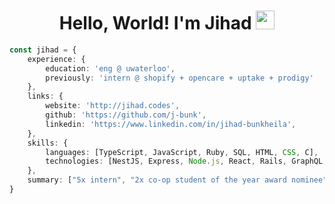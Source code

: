 <h1 align="center"> Hello, World! I'm Jihad <a href="http://www.jihad.codes"> 
<img src="https://emojis.slackmojis.com/emojis/images/1612948491/12491/waveboi.gif?1612948491" width="30px"></a> </h1>



```ts
const jihad = {
    experience: {
        education: 'eng @ uwaterloo',
        previously: 'intern @ shopify + opencare + uptake + prodigy'
    },
    links: {
        website: 'http://jihad.codes',
        github: 'https://github.com/j-bunk',
        linkedin: 'https://www.linkedin.com/in/jihad-bunkheila',
    },
    skills: {
        languages: [TypeScript, JavaScript, Ruby, SQL, HTML, CSS, C],
        technologies: [NestJS, Express, Node.js, React, Rails, GraphQL, PostgreSQL, MySQL, Redux, Jest, Cypress, Percy],
    },
    summary: ["5x intern", "2x co-op student of the year award nominee", "ukulele-playing robot maker 🤖🪕"],
}
```

